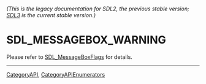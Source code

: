 ###### (This is the legacy documentation for SDL2, the previous stable version; [SDL3](https://wiki.libsdl.org/SDL3/) is the current stable version.)
# SDL_MESSAGEBOX_WARNING

Please refer to [SDL_MessageBoxFlags](SDL_MessageBoxFlags) for details.

----
[CategoryAPI](CategoryAPI), [CategoryAPIEnumerators](CategoryAPIEnumerators)

